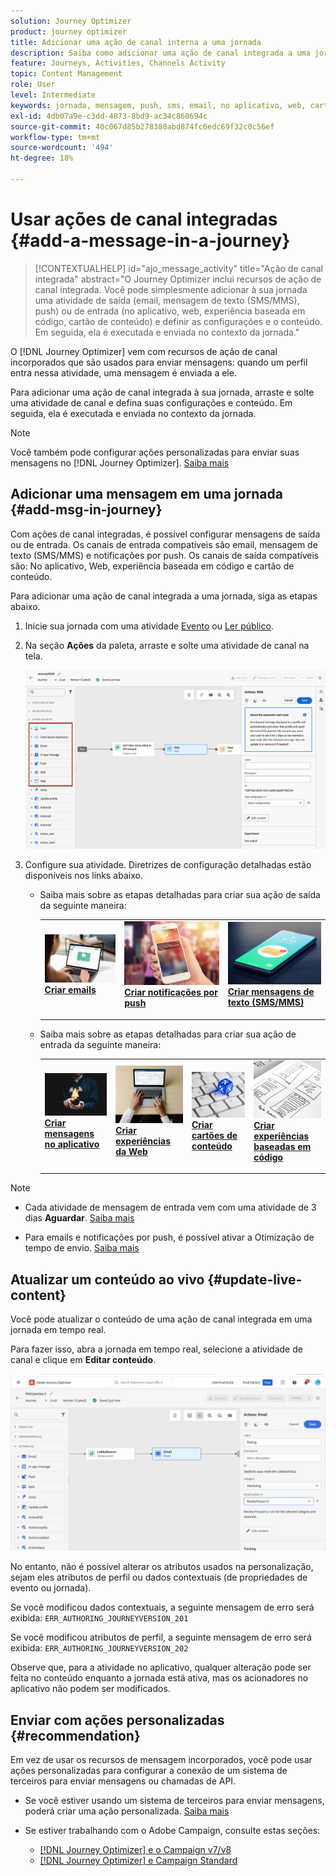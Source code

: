 ```yaml
---
solution: Journey Optimizer
product: journey optimizer
title: Adicionar uma ação de canal interna a uma jornada
description: Saiba como adicionar uma ação de canal integrada a uma jornada
feature: Journeys, Activities, Channels Activity
topic: Content Management
role: User
level: Intermediate
keywords: jornada, mensagem, push, sms, email, no aplicativo, web, cartão de conteúdo, experiência baseada em código
exl-id: 4db07a9e-c3dd-4873-8bd9-ac34c860694c
source-git-commit: 40c067d85b278380abd874fc6edc69f32c0c56ef
workflow-type: tm+mt
source-wordcount: '494'
ht-degree: 18%

---
```


# Usar ações de canal integradas {#add-a-message-in-a-journey}

>[!CONTEXTUALHELP]
>id="ajo_message_activity"
>title="Ação de canal integrada"
>abstract="O Journey Optimizer inclui recursos de ação de canal integrada. Você pode simplesmente adicionar à sua jornada uma atividade de saída (email, mensagem de texto (SMS/MMS), push) ou de entrada (no aplicativo, web, experiência baseada em código, cartão de conteúdo) e definir as configurações e o conteúdo. Em seguida, ela é executada e enviada no contexto da jornada."

O [!DNL Journey Optimizer] vem com recursos de ação de canal incorporados que são usados para enviar mensagens: quando um perfil entra nessa atividade, uma mensagem é enviada a ele.

Para adicionar uma ação de canal integrada à sua jornada, arraste e solte uma atividade de canal e defina suas configurações e conteúdo. Em seguida, ela é executada e enviada no contexto da jornada.

>[!NOTE]
>
>Você também pode configurar ações personalizadas para enviar suas mensagens no [!DNL Journey Optimizer]. [Saiba mais](#recommendation)

## Adicionar uma mensagem em uma jornada  {#add-msg-in-journey}

Com ações de canal integradas, é possível configurar mensagens de saída ou de entrada. Os canais de entrada compatíveis são email, mensagem de texto (SMS/MMS) e notificações por push. Os canais de saída compatíveis são: No aplicativo, Web, experiência baseada em código e cartão de conteúdo.

Para adicionar uma ação de canal integrada a uma jornada, siga as etapas abaixo.

1. Inicie sua jornada com uma atividade [Evento](general-events.md) ou [Ler público](read-audience.md).

1. Na seção **Ações** da paleta, arraste e solte uma atividade de canal na tela.

   ![](assets/journey-web-activity.png)


1. Configure sua atividade. Diretrizes de configuração detalhadas estão disponíveis nos links abaixo.

   * Saiba mais sobre as etapas detalhadas para criar sua ação de saída da seguinte maneira:

     <table style="table-layout:fixed">
      <tr style="border: 0;">
      <td>
      <a href="../email/create-email.md">
      <img alt="Lead" src="../assets/do-not-localize/email.jpg">
      </a>
      <div><a href="../email/create-email.md"><strong>Criar emails</strong>
      </div>
      <p>
      </td>
      <td>
      <a href="../push/create-push.md">
      <img alt="Pouco frequente" src="../assets/do-not-localize/push.jpg">
      </a>
      <div>
      <a href="../push/create-push.md"><strong>Criar notificações por push<strong></a>
      </div>
      <p>
      </td>
      <td>
      <a href="../sms/create-sms.md">
      <img alt="Validação" src="../assets/do-not-localize/sms.jpg">
      </a>
      <div>
      <a href="../sms/create-sms.md"><strong>Criar mensagens de texto (SMS/MMS)</strong></a>
      </div>
      <p>
      </td>
      </tr>
      </table>

   * Saiba mais sobre as etapas detalhadas para criar sua ação de entrada da seguinte maneira:

     <table style="table-layout:fixed">
      <tr style="border: 0;">
      <td>
      <a href="../in-app/create-in-app.md">
      <img alt="Lead" src="../assets/do-not-localize/in-app.jpg">
      </a>
      <div><a href="../in-app/create-in-app.md"><strong>Criar mensagens no aplicativo</strong>
      </div>
      <p>
      </td>
      <td>
      <a href="../web/create-web.md">
      <img alt="Lead" src="../assets/do-not-localize/web-create.jpg">
      </a>
      <div><a href="../web/create-web.md"><strong>Criar experiências da Web</strong>
      </div>
      <p>
      </td>
      <td>
      <a href="../content-card/create-content-card.md">
      <img alt="Lead" src="../assets/do-not-localize/sms-config.jpg">
      </a>
      <div><a href="../content-card/create-content-card.md"><strong>Criar cartões de conteúdo</strong>
      </div>
      <p>
      </td>
      <td>
      <a href="../code-based/create-code-based.md">
      <img alt="Pouco frequente" src="../assets/do-not-localize/web-design.jpg">
      </a>
      <div>
      <a href="../code-based/create-code-based.md"><strong>Criar experiências baseadas em código<strong></a>
      </div>
      <p>
      </td>
      </tr>
      </table>

>[!NOTE]
>
>* Cada atividade de mensagem de entrada vem com uma atividade de 3 dias **Aguardar**. [Saiba mais](wait-activity.md#auto-wait-node)
>
>* Para emails e notificações por push, é possível ativar a Otimização de tempo de envio. [Saiba mais](send-time-optimization.md)



## Atualizar um conteúdo ao vivo {#update-live-content}

Você pode atualizar o conteúdo de uma ação de canal integrada em uma jornada em tempo real.

Para fazer isso, abra a jornada em tempo real, selecione a atividade de canal e clique em **Editar conteúdo**.

![](assets/add-a-message2.png)

No entanto, não é possível alterar os atributos usados na personalização, sejam eles atributos de perfil ou dados contextuais (de propriedades de evento ou jornada).

Se você modificou dados contextuais, a seguinte mensagem de erro será exibida: `ERR_AUTHORING_JOURNEYVERSION_201`

Se você modificou atributos de perfil, a seguinte mensagem de erro será exibida: `ERR_AUTHORING_JOURNEYVERSION_202`

Observe que, para a atividade no aplicativo, qualquer alteração pode ser feita no conteúdo enquanto a jornada está ativa, mas os acionadores no aplicativo não podem ser modificados.

## Enviar com ações personalizadas {#recommendation}

Em vez de usar os recursos de mensagem incorporados, você pode usar ações personalizadas para configurar a conexão de um sistema de terceiros para enviar mensagens ou chamadas de API.

* Se você estiver usando um sistema de terceiros para enviar mensagens, poderá criar uma ação personalizada. [Saiba mais](../action/action.md)

* Se estiver trabalhando com o Adobe Campaign, consulte estas seções:

   * [[!DNL Journey Optimizer] e o Campaign v7/v8](../action/acc-action.md)
   * [[!DNL Journey Optimizer] e Campaign Standard](../action/acs-action.md)